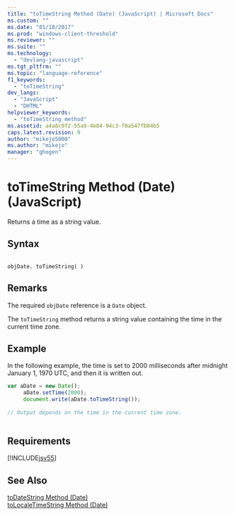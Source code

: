 ```yaml
---
title: "toTimeString Method (Date) (JavaScript) | Microsoft Docs"
ms.custom: ""
ms.date: "01/18/2017"
ms.prod: "windows-client-threshold"
ms.reviewer: ""
ms.suite: ""
ms.technology: 
  - "devlang-javascript"
ms.tgt_pltfrm: ""
ms.topic: "language-reference"
f1_keywords: 
  - "toTimeString"
dev_langs: 
  - "JavaScript"
  - "DHTML"
helpviewer_keywords: 
  - "toTimeString method"
ms.assetid: a4a8c0f2-55a9-4e84-94c3-f0a547fb04b5
caps.latest.revision: 9
author: "mikejo5000"
ms.author: "mikejo"
manager: "ghogen"
---
```

# toTimeString Method (Date) (JavaScript)
Returns a time as a string value.  
  
## Syntax  
  
```  
  
objDate. toTimeString( )  
```  
  
## Remarks  
 The required `objDate` reference is a `Date` object.  
  
 The `toTimeString` method returns a string value containing the time in the current time zone.  
  
## Example  
 In the following example, the time is set to 2000 milliseconds after midnight January 1, 1970 UTC, and then it is written out.  
  
```javascript  
var aDate = new Date();  
     aDate.setTime(2000);  
     document.write(aDate.toTimeString());  
  
// Output depends on the time in the current time zone.  
  
```  
  
## Requirements  
 [!INCLUDE[jsv55](../../javascript/reference/includes/jsv55-md.md)]  
  
## See Also  
 [toDateString Method (Date)](../../javascript/reference/todatestring-method-date-javascript.md)   
 [toLocaleTimeString Method (Date)](../../javascript/reference/tolocaletimestring-method-date-javascript.md)